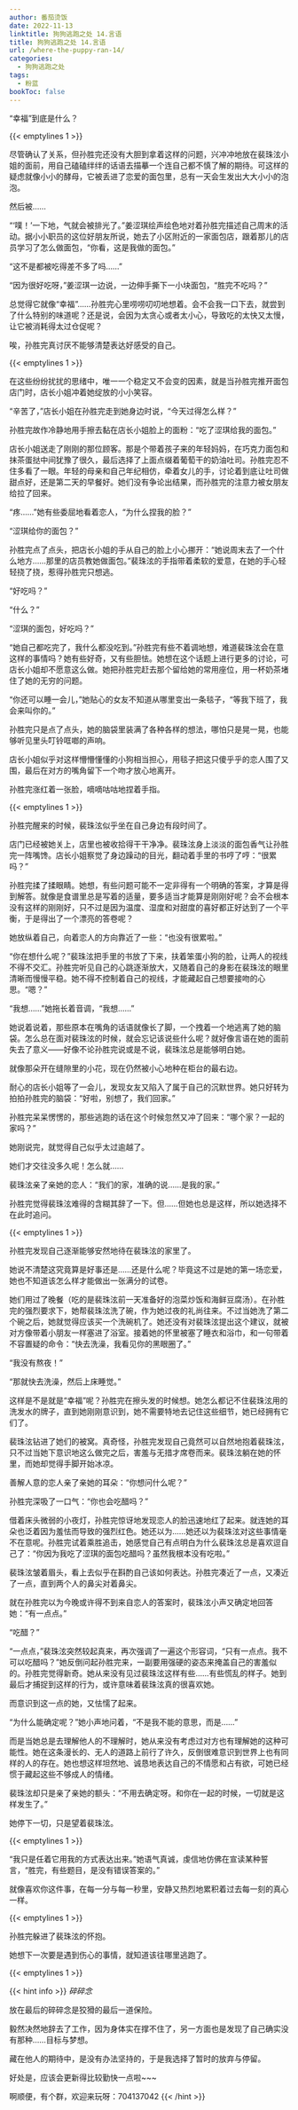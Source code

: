 ```yaml
---
author: 番茄烫饭
date: 2022-11-13
linktitle: 狗狗逃跑之处 14.言语
title: 狗狗逃跑之处 14.言语
url: /where-the-puppy-ran-14/
categories:
  - 狗狗逃跑之处
tags:
  - 粉蓝
bookToc: false
---
```


“幸福”到底是什么？
 
<!--more-->

{{< emptylines 1 >}}

尽管确认了关系，但孙胜完还没有大胆到拿着这样的问题，兴冲冲地放在裴珠泫小姐的面前，用自己磕磕绊绊的话语去描摹一个连自己都不慎了解的期待。可这样的疑虑就像小小的酵母，它被丢进了恋爱的面包里，总有一天会生发出大大小小的泡泡。

然后被……

“‘噗！’一下地，气就会被排光了。”姜涩琪绘声绘色地对着孙胜完描述自己周末的活动。据小小职员的这位好朋友所说，她去了小区附近的一家面包店，跟着那儿的店员学习了怎么做面包，“你看，这是我做的面包。”

“这不是都被吃得差不多了吗……”

“因为很好吃呀，”姜涩琪一边说，一边伸手撕下一小块面包，“胜完不吃吗？”

总觉得它就像“幸福”……孙胜完心里唠唠叨叨地想着。会不会我一口下去，就尝到了什么特别的味道呢？还是说，会因为太贪心或者太小心，导致吃的太快又太慢，让它被消耗得太过仓促呢？

唉，孙胜完真讨厌不能够清楚表达好感受的自己。

{{< emptylines 1 >}}

在这些纷纷扰扰的思绪中，唯一一个稳定又不会变的因素，就是当孙胜完推开面包店门时，店长小姐冲着她绽放的小小笑容。

“辛苦了，”店长小姐在孙胜完走到她身边时说，“今天过得怎么样？”

孙胜完故作冷静地用手擦去黏在店长小姐脸上的面粉：“吃了涩琪给我的面包。”

店长小姐送走了刚刚的那位顾客。那是个带着孩子来的年轻妈妈，在巧克力面包和抹茶蛋挞中间犹豫了很久，最后选择了上面点缀着葡萄干的奶油吐司。孙胜完忍不住多看了一眼。年轻的母亲和自己年纪相仿，牵着女儿的手，讨论着到底让吐司做甜点好，还是第二天的早餐好。她们没有争论出结果，而孙胜完的注意力被女朋友给拉了回来。

“疼……”她有些委屈地看着恋人，“为什么捏我的脸？”

“涩琪给你的面包？”

孙胜完点了点头，把店长小姐的手从自己的脸上小心挪开：“她说周末去了一个什么地方……那里的店员教她做面包。”裴珠泫的手指带着柔软的爱意，在她的手心轻轻挠了挠，惹得孙胜完只想逃。

“好吃吗？”

“什么？”

“涩琪的面包，好吃吗？”

“她自己都吃完了，我什么都没吃到。”孙胜完有些不着调地想，难道裴珠泫会在意这样的事情吗？她有些好奇，又有些胆怯。她想在这个话题上进行更多的讨论，可店长小姐却不愿意这么做。她把孙胜完赶去那个留给她的常用座位，用一杯奶茶堵住了她的无穷的问题。

“你还可以睡一会儿，”她贴心的女友不知道从哪里变出一条毯子，“等我下班了，我会来叫你的。”

孙胜完只是点了点头，她的脑袋里装满了各种各样的想法，哪怕只是晃一晃，也能够听见里头叮铃哐啷的声响。

店长小姐似乎对这样懵懵懂懂的小狗相当担心，用毯子把这只傻乎乎的恋人围了又围，最后在对方的嘴角留下一个吻才放心地离开。

孙胜完涨红着一张脸，嘀嘀咕咕地捏着手指。

{{< emptylines 1 >}}

孙胜完醒来的时候，裴珠泫似乎坐在自己身边有段时间了。

店门已经被她关上，店里也被收拾得干干净净。裴珠泫身上淡淡的面包香气让孙胜完一阵嘴馋。店长小姐察觉了身边躁动的目光，翻动着手里的书哼了哼：“很累吗？”

孙胜完揉了揉眼睛。她想，有些问题可能不一定非得有一个明确的答案，才算是得到解答。就像是食谱里总是写着的适量，要多适当才能算是刚刚好呢？会不会根本没有这样的刚刚好，只不过是因为温度、湿度和对甜度的喜好都正好达到了一个平衡，于是得出了一个漂亮的答卷呢？

她放纵着自己，向着恋人的方向靠近了一些：“也没有很累啦。”

“你在想什么呢？”裴珠泫把手里的书放了下来，扶着笨蛋小狗的脸，让两人的视线不得不交汇。孙胜完听见自己的心跳逐渐放大，又随着自己的身影在裴珠泫的眼里清晰而慢慢平稳。她不得不控制着自己的视线，才能藏起自己想要接吻的心思。“嗯？”

“我想……”她拖长着音调，“我想……”

她说着说着，那些原本在嘴角的话语就像长了脚，一个拽着一个地逃离了她的脑袋。怎么总在面对裴珠泫的时候，就会忘记该说些什么呢？就好像言语在她的面前失去了意义——好像不论孙胜完说或是不说，裴珠泫总是能够明白她。

就像那朵开在缝隙里的小花，现在仍然被小心地种在柜台的最右边。

耐心的店长小姐等了一会儿，发现女友又陷入了属于自己的沉默世界。她只好转为拍拍孙胜完的脑袋：“好啦，别想了，我们回家。”

孙胜完呆呆愣愣的，那些逃跑的话在这个时候忽然又冲了回来：“哪个家？一起的家吗？”

她刚说完，就觉得自己似乎太过逾越了。

她们才交往没多久呢！怎么就……

裴珠泫亲了亲她的恋人：“我们的家，准确的说……是我的家。”

孙胜完觉得裴珠泫难得的含糊其辞了一下。但……但她也总是这样，所以她选择不在此时追问。

{{< emptylines 1 >}}

孙胜完发现自己逐渐能够安然地待在裴珠泫的家里了。

她说不清楚这究竟算是好事还是……还是什么呢？毕竟这不过是她的第一场恋爱，她也不知道该怎么样才能做出一张满分的试卷。

她们用过了晚餐（吃的是裴珠泫前一天准备好的泡菜炒饭和海鲜豆腐汤）。在孙胜完的强烈要求下，她帮裴珠泫洗了碗，作为她过夜的礼尚往来。不过当她洗了第二个碗之后，她就觉得应该买一个洗碗机了。她还没有对裴珠泫提出这个建议，就被对方像带着小朋友一样塞进了浴室。接着她的怀里被塞了睡衣和浴巾，和一句带着不容置疑的命令：“快去洗澡，我看见你的黑眼圈了。”

“我没有熬夜！”

“那就快去洗澡，然后上床睡觉。”

这样是不是就是“幸福”呢？孙胜完在擦头发的时候想。她怎么都记不住裴珠泫用的洗发水的牌子，直到她刚刚意识到，她不需要特地去记住这些细节，她已经拥有它们了。

裴珠泫钻进了她们的被窝。真奇怪，孙胜完发现自己竟然可以自然地抱着裴珠泫，只不过当她下意识地这么做完之后，害羞与无措才席卷而来。裴珠泫躺在她的怀里，而她却觉得手脚开始冰凉。

善解人意的恋人亲了亲她的耳朵：“你想问什么呢？”

孙胜完深吸了一口气：“你也会吃醋吗？”

借着床头微弱的小夜灯，孙胜完惊讶地发现恋人的脸迅速地红了起来。就连她的耳朵也泛着因为羞怯而导致的强烈红色。她还以为……她还以为裴珠泫对这些事情毫不在意呢。孙胜完试着乘胜追击，她感觉自己有点明白为什么裴珠泫总是喜欢逗自己了：“你因为我吃了涩琪的面包吃醋吗？虽然我根本没有吃啦。”

裴珠泫皱着眉头，看上去似乎在斟酌自己该如何表达。孙胜完凑近了一点，又凑近了一点，直到两个人的鼻尖对着鼻尖。

就在孙胜完以为今晚或许得不到来自恋人的答案时，裴珠泫小声又确定地回答她：“有一点点。”

“吃醋？”

“一点点，”裴珠泫突然较起真来，再次强调了一遍这个形容词，“只有一点点。我不可以吃醋吗？”她反倒问起孙胜完来，一副要用强硬的姿态来掩盖自己的害羞似的。孙胜完觉得新奇。她从来没有见过裴珠泫这样有些……有些慌乱的样子。她到最后才捕捉到这样的行为，或许意味着裴珠泫真的很喜欢她。

而意识到这一点的她，又怯懦了起来。

“为什么能确定呢？”她小声地问着，“不是我不能的意思，而是……”

而是当她总是去理解他人的不理解时，她从来没有考虑过对方也有理解她的这种可能性。她在这条漫长的、无人的道路上前行了许久，反倒很难意识到世界上也有同样的人的存在。她也想这样坦然地、诚恳地表达自己的不情愿和占有欲，可她已经惯于藏起这些不够成人的情绪。

裴珠泫却只是亲了亲她的额头：“不用去确定呀。和你在一起的时候，一切就是这样发生了。”

她停下一切，只是望着裴珠泫。

{{< emptylines 1 >}}

“我只是任着它用我的方式表达出来。”她语气真诚，虔信地仿佛在宣读某种誓言，“胜完，有些题目，是没有错误答案的。”

就像喜欢你这件事，在每一分与每一秒里，安静又热烈地累积着过去每一刻的真心一样。

{{< emptylines 1 >}}

孙胜完躲进了裴珠泫的怀抱。

她想下一次要是遇到伤心的事情，就知道该往哪里逃跑了。

{{< emptylines 1 >}}

{{< hint info >}}
*碎碎念*

放在最后的碎碎念是狡猾的最后一道保险。

毅然决然地辞去了工作，因为身体实在撑不住了，另一方面也是发现了自己确实没有那种……目标与梦想。

藏在他人的期待中，是没有办法坚持的，于是我选择了暂时的放弃与停留。

好处是，应该会更新得比较勤快一点啦~~~

啊顺便，有个群，欢迎来玩呀：704137042
{{< /hint >}}
